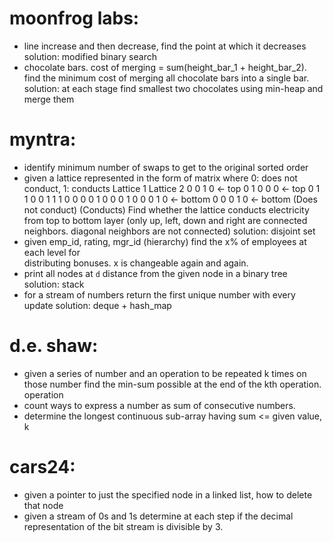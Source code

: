# moonfrog labs:
- line increase and then decrease, find the point at which it decreases 
    solution: modified binary search
- chocolate bars. cost of merging = sum(height_bar_1 + height_bar_2).
    find the minimum cost of merging all chocolate bars into a single bar.
    solution: at each stage find smallest two chocolates using min-heap and merge them

# myntra:
- identify minimum number of swaps to get to the original sorted order
- given a lattice represented in the form of matrix where 0: does not conduct, 1: conducts
    Lattice 1                   Lattice 2
    0 0 1 0 <- top              0 1 0 0 0 <- top
    0 1 1 0                     0 1 1 1 0
    0 0 0 1                     0 0 0 1 0
    0 0 1 0 <- bottom           0 0 0 1 0 <- bottom
    (Does not conduct)          (Conducts)
    Find whether the lattice conducts electricity from top to bottom layer (only up, left, down and right are connected neighbors. diagonal neighbors are not connected)
    solution: disjoint set
- given emp_id, rating, mgr_id (hierarchy) find the x% of employees at each level for  
    distributing bonuses. x is changeable again and again.
- print all nodes at `d` distance from the given node in a binary tree
    solution: stack
- for a stream of numbers return the first unique number with every update
    solution: deque + hash_map

# d.e. shaw:
- given a series of number and an operation to be repeated k times on those number find the
    min-sum possible at the end of the kth operation. operation
- count ways to express a number as sum of consecutive numbers.
- determine the longest continuous sub-array having sum <= given value, k

# cars24:
- given a pointer to just the specified node in a linked list, how to delete that node
- given a stream of 0s and 1s determine at each step if the decimal representation of the bit stream is divisible by 3.